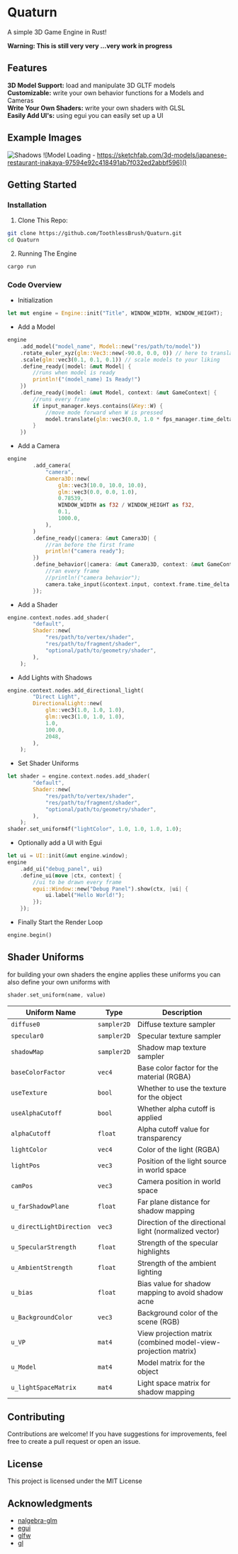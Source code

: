 # Quaturn

A simple 3D Game Engine in Rust!

**Warning: This is still very very ...very work in progress**

## Features

**3D Model Support:** load and manipulate 3D GLTF models\
**Customizable:** write your own behavior functions for a Models and Cameras\
**Write Your Own Shaders:** write your own shaders with GLSL\
**Easily Add UI's:** using egui you can easily set up a UI

## Example Images

![Shadows]()
![Model Loading - https://sketchfab.com/3d-models/japanese-restaurant-inakaya-97594e92c418491ab7f032ed2abbf596]()

## Getting Started

### Installation

1. Clone This Repo:

```bash
git clone https://github.com/ToothlessBrush/Quaturn.git
cd Quaturn
```

2. Running The Engine

```bash
cargo run
```

### Code Overview

-   Initialization

```rust
let mut engine = Engine::init("Title", WINDOW_WIDTH, WINDOW_HEIGHT);
```

-   Add a Model

```rust
engine
    .add_model("model_name", Model::new("res/path/to/model"))
    .rotate_euler_xyz(glm::Vec3::new(-90.0, 0.0, 0)) // here to translate Z+ up to Y+ up
    .scale(glm::vec3(0.1, 0.1, 0.1)) // scale models to your liking
    .define_ready(|model: &mut Model| {
        //runs when model is ready
        println!("(model_name) Is Ready!")
    })
    .define_ready(|model: &mut Model, context: &mut GameContext| {
        //runs every frame
        if input_manager.keys.contains(&Key::W) {
            //move mode forward when W is pressed
            model.translate(glm::vec3(0.0, 1.0 * fps_manager.time_delta.as_sec_f32(), 0.0));
        }
    })
```

-   Add a Camera

```rust
engine
        .add_camera(
            "camera",
            Camera3D::new(
                glm::vec3(10.0, 10.0, 10.0),
                glm::vec3(0.0, 0.0, 1.0),
                0.78539,
                WINDOW_WIDTH as f32 / WINDOW_HEIGHT as f32,
                0.1,
                1000.0,
            ),
        )
        .define_ready(|camera: &mut Camera3D| {
            //ran before the first frame
            println!("camera ready");
        })
        .define_behavior(|camera: &mut Camera3D, context: &mut GameContext| {
            //ran every frame
            //println!("camera behavior");
            camera.take_input(&context.input, context.frame.time_delta.as_secs_f32()); //basic built in fly movement
        });
```

-   Add a Shader

```rust
engine.context.nodes.add_shader(
        "default",
        Shader::new(
            "res/path/to/vertex/shader",
            "res/path/to/fragment/shader",
            "optional/path/to/geometry/shader",
        ),
    );
```

-   Add Lights with Shadows

```rust
engine.context.nodes.add_directional_light(
        "Direct Light",
        DirectionalLight::new(
            glm::vec3(1.0, 1.0, 1.0),
            glm::vec3(1.0, 1.0, 1.0),
            1.0,
            100.0,
            2048,
        ),
    );
```

-   Set Shader Uniforms

```rust
let shader = engine.context.nodes.add_shader(
        "default",
        Shader::new(
            "res/path/to/vertex/shader",
            "res/path/to/fragment/shader",
            "optional/path/to/geometry/shader",
        ),
    );
shader.set_uniform4f("lightColor", 1.0, 1.0, 1.0, 1.0);
```

-   Optionally add a UI with Egui

```rust
let ui = UI::init(&mut engine.window);
engine
    .add_ui("debug_panel", ui)
    .define_ui(move |ctx, context| {
        //ui to be drawn every frame
        egui::Window::new("Debug Panel").show(ctx, |ui| {
            ui.label("Hello World!");
        });
    });
```

-   Finally Start the Render Loop

```rust
engine.begin()
```

## Shader Uniforms

for building your own shaders the engine applies these uniforms you can also define your own uniforms with

```rust
shader.set_uniform(name, value)
```

| Uniform Name             | Type        | Description                                                    |
| ------------------------ | ----------- | -------------------------------------------------------------- |
| `diffuse0`               | `sampler2D` | Diffuse texture sampler                                        |
| `specular0`              | `sampler2D` | Specular texture sampler                                       |
| `shadowMap`              | `sampler2D` | Shadow map texture sampler                                     |
| `baseColorFactor`        | `vec4`      | Base color factor for the material (RGBA)                      |
| `useTexture`             | `bool`      | Whether to use the texture for the object                      |
| `useAlphaCutoff`         | `bool`      | Whether alpha cutoff is applied                                |
| `alphaCutoff`            | `float`     | Alpha cutoff value for transparency                            |
| `lightColor`             | `vec4`      | Color of the light (RGBA)                                      |
| `lightPos`               | `vec3`      | Position of the light source in world space                    |
| `camPos`                 | `vec3`      | Camera position in world space                                 |
| `u_farShadowPlane`       | `float`     | Far plane distance for shadow mapping                          |
| `u_directLightDirection` | `vec3`      | Direction of the directional light (normalized vector)         |
| `u_SpecularStrength`     | `float`     | Strength of the specular highlights                            |
| `u_AmbientStrength`      | `float`     | Strength of the ambient lighting                               |
| `u_bias`                 | `float`     | Bias value for shadow mapping to avoid shadow acne             |
| `u_BackgroundColor`      | `vec3`      | Background color of the scene (RGB)                            |
| `u_VP`                   | `mat4`      | View projection matrix (combined model-view-projection matrix) |
| `u_Model`                | `mat4`      | Model matrix for the object                                    |
| `u_lightSpaceMatrix`     | `mat4`      | Light space matrix for shadow mapping                          |

## Contributing

Contributions are welcome! If you have suggestions for improvements, feel free to create a pull request or open an issue.

## License

This project is licensed under the MIT License

## Acknowledgments

-   [nalgebra-glm](https://crates.io/crates/nalgebra-glm)
-   [egui](https://crates.io/crates/egui)
-   [glfw](https://crates.io/crates/glfw)
-   [gl](https://crates.io/crates/gl)
